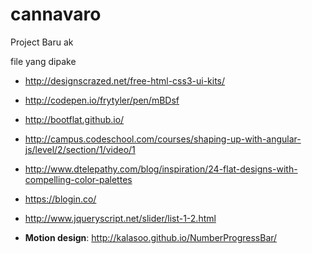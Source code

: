 cannavaro
=========

Project Baru ak

file yang dipake

- http://designscrazed.net/free-html-css3-ui-kits/

- http://codepen.io/frytyler/pen/mBDsf

- http://bootflat.github.io/

- http://campus.codeschool.com/courses/shaping-up-with-angular-js/level/2/section/1/video/1

- http://www.dtelepathy.com/blog/inspiration/24-flat-designs-with-compelling-color-palettes

- https://blogin.co/
- http://www.jqueryscript.net/slider/list-1-2.html

- **Motion design**: http://kalasoo.github.io/NumberProgressBar/